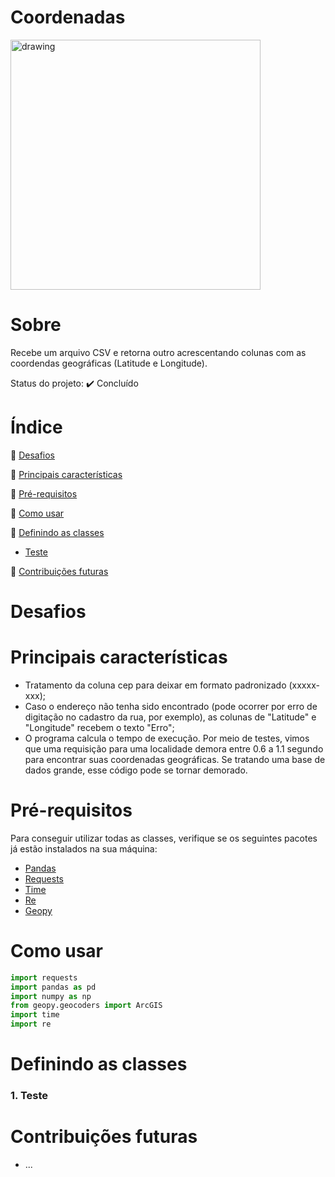 # Coordenadas
<img src="https://cdn-icons-png.flaticon.com/512/2179/2179254.png" alt="drawing" width="400"/>

# Sobre
Recebe um arquivo CSV e retorna outro acrescentando colunas com as coordendas geográficas (Latitude e Longitude).

Status do projeto: :heavy_check_mark: Concluído

# Índice
:small_blue_diamond: [Desafios](#desafios)

:small_blue_diamond: [Principais características](#principais-características)

:small_blue_diamond: [Pré-requisitos](#pré-requisitos)

:small_blue_diamond: [Como usar](#como-usar)

:small_blue_diamond: [Definindo as classes](#definindo-as-classes)

- [Teste](#Teste)


:small_blue_diamond: [Contribuições futuras](#contribuições-futuras)

# Desafios

# Principais características
- Tratamento da coluna cep para deixar em formato padronizado (xxxxx-xxx);
- Caso o endereço não tenha sido encontrado (pode ocorrer por erro de digitação no cadastro da rua, por exemplo), as colunas de "Latitude" e "Longitude" recebem o texto "Erro";
- O programa calcula o tempo de execução. Por meio de testes, vimos que uma requisição para uma localidade demora entre 0.6 a 1.1 segundo para encontrar suas coordenadas geográficas. Se tratando uma base de dados grande, esse código pode se tornar demorado.

# Pré-requisitos
Para conseguir utilizar todas as classes, verifique se os seguintes pacotes já estão instalados na sua máquina:

- [Pandas](https://pandas.pydata.org/)
- [Requests](https://requests.readthedocs.io/en/latest/)
- [Time](https://docs.python.org/3/library/time.html)
- [Re](https://docs.python.org/3/library/re.html)
- [Geopy](https://pypi.org/project/geopy)

# Como usar
```python
import requests
import pandas as pd
import numpy as np
from geopy.geocoders import ArcGIS
import time
import re
```

# Definindo as classes
### 1. Teste <a name="Teste"></a>

    
# Contribuições futuras
- ...

 
